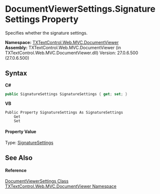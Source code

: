 # DocumentViewerSettings.SignatureSettings Property 
 

Specifies whether the signature settings.

**Namespace:**&nbsp;<a href="c03e00cd-e5cb-0263-89a5-d3d19b314bf7">TXTextControl.Web.MVC.DocumentViewer</a><br />**Assembly:**&nbsp;TXTextControl.Web.MVC.DocumentViewer (in TXTextControl.Web.MVC.DocumentViewer.dll) Version: 27.0.6.500 (27.0.6.500)

## Syntax

**C#**<br />
``` C#
public SignatureSettings SignatureSettings { get; set; }
```

**VB**<br />
``` VB
Public Property SignatureSettings As SignatureSettings
	Get
	Set
```


#### Property Value
Type: <a href="84aec3dc-200d-0a94-18e8-62d9b4044473">SignatureSettings</a>

## See Also


#### Reference
<a href="75e67014-bd81-7112-0fe9-5b7cd5836236">DocumentViewerSettings Class</a><br /><a href="c03e00cd-e5cb-0263-89a5-d3d19b314bf7">TXTextControl.Web.MVC.DocumentViewer Namespace</a><br />